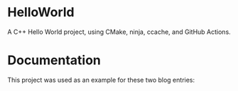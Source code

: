 # HelloWorld
A C++ Hello World project, using CMake, ninja, ccache, and GitHub Actions.

# Documentation
This project was used as an example for these two blog entries:


